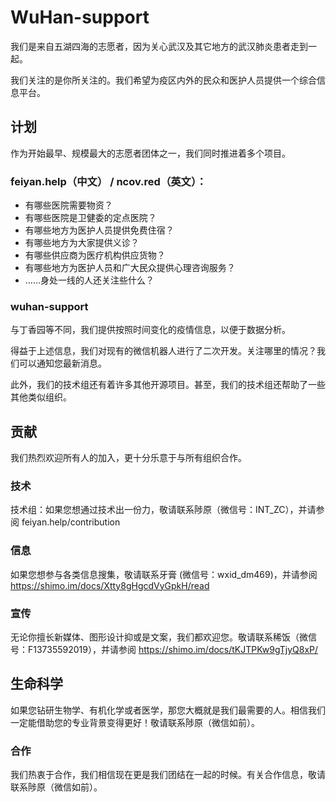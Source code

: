 # WuHan-support

我们是来自五湖四海的志愿者，因为关心武汉及其它地方的武汉肺炎患者走到一起。

我们关注的是你所关注的。我们希望为疫区内外的民众和医护人员提供一个综合信息平台。

## 计划

作为开始最早、规模最大的志愿者团体之一，我们同时推进着多个项目。

### feiyan.help（中文） / ncov.red（英文）：

+ 有哪些医院需要物资？
+ 有哪些医院是卫健委的定点医院？
+ 有哪些地方为医护人员提供免费住宿？
+ 有哪些地方为大家提供义诊？
+ 有哪些供应商为医疗机构供应货物？
+ 有哪些地方为医护人员和广大民众提供心理咨询服务？
+ ……身处一线的人还关注些什么？

### wuhan-support

与丁香园等不同，我们提供按照时间变化的疫情信息，以便于数据分析。

得益于上述信息，我们对现有的微信机器人进行了二次开发。关注哪里的情况？我们可以通知您最新消息。

此外，我们的技术组还有着许多其他开源项目。甚至，我们的技术组还帮助了一些其他类似组织。

## 贡献

我们热烈欢迎所有人的加入，更十分乐意于与所有组织合作。

### 技术

技术组：如果您想通过技术出一份力，敬请联系陟原（微信号：INT_ZC），并请参阅 feiyan.help/contribution

### 信息

如果您想参与各类信息搜集，敬请联系牙膏 (微信号：wxid_dm469)，并请参阅 https://shimo.im/docs/Xtty8gHgcdVyGpkH/read

### 宣传

无论你擅长新媒体、图形设计抑或是文案，我们都欢迎您。敬请联系稀饭（微信号：F13735592019），并请参阅 https://shimo.im/docs/tKJTPKw9gTjyQ8xP/

## 生命科学

如果您钻研生物学、有机化学或者医学，那您大概就是我们最需要的人。相信我们一定能借助您的专业背景变得更好！敬请联系陟原（微信如前）。

### 合作

我们热衷于合作，我们相信现在更是我们团结在一起的时候。有关合作信息，敬请联系陟原（微信如前）。
